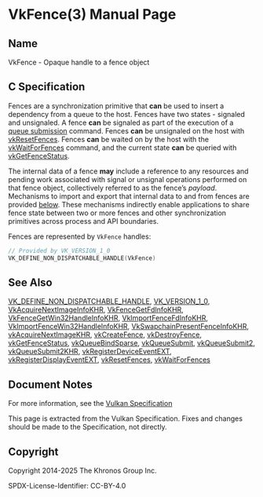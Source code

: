 # VkFence(3) Manual Page

## Name

VkFence - Opaque handle to a fence object



## [](#_c_specification)C Specification

Fences are a synchronization primitive that **can** be used to insert a dependency from a queue to the host. Fences have two states - signaled and unsignaled. A fence **can** be signaled as part of the execution of a [queue submission](https://registry.khronos.org/vulkan/specs/latest/html/vkspec.html#devsandqueues-submission) command. Fences **can** be unsignaled on the host with [vkResetFences](https://registry.khronos.org/vulkan/specs/latest/man/html/vkResetFences.html). Fences **can** be waited on by the host with the [vkWaitForFences](https://registry.khronos.org/vulkan/specs/latest/man/html/vkWaitForFences.html) command, and the current state **can** be queried with [vkGetFenceStatus](https://registry.khronos.org/vulkan/specs/latest/man/html/vkGetFenceStatus.html).

The internal data of a fence **may** include a reference to any resources and pending work associated with signal or unsignal operations performed on that fence object, collectively referred to as the fence’s *payload*. Mechanisms to import and export that internal data to and from fences are provided [below](https://registry.khronos.org/vulkan/specs/latest/man/html/VkExportFenceCreateInfo.html). These mechanisms indirectly enable applications to share fence state between two or more fences and other synchronization primitives across process and API boundaries.

Fences are represented by `VkFence` handles:

```c++
// Provided by VK_VERSION_1_0
VK_DEFINE_NON_DISPATCHABLE_HANDLE(VkFence)
```

## [](#_see_also)See Also

[VK\_DEFINE\_NON\_DISPATCHABLE\_HANDLE](https://registry.khronos.org/vulkan/specs/latest/man/html/VK_DEFINE_NON_DISPATCHABLE_HANDLE.html), [VK\_VERSION\_1\_0](https://registry.khronos.org/vulkan/specs/latest/man/html/VK_VERSION_1_0.html), [VkAcquireNextImageInfoKHR](https://registry.khronos.org/vulkan/specs/latest/man/html/VkAcquireNextImageInfoKHR.html), [VkFenceGetFdInfoKHR](https://registry.khronos.org/vulkan/specs/latest/man/html/VkFenceGetFdInfoKHR.html), [VkFenceGetWin32HandleInfoKHR](https://registry.khronos.org/vulkan/specs/latest/man/html/VkFenceGetWin32HandleInfoKHR.html), [VkImportFenceFdInfoKHR](https://registry.khronos.org/vulkan/specs/latest/man/html/VkImportFenceFdInfoKHR.html), [VkImportFenceWin32HandleInfoKHR](https://registry.khronos.org/vulkan/specs/latest/man/html/VkImportFenceWin32HandleInfoKHR.html), [VkSwapchainPresentFenceInfoKHR](https://registry.khronos.org/vulkan/specs/latest/man/html/VkSwapchainPresentFenceInfoKHR.html), [vkAcquireNextImageKHR](https://registry.khronos.org/vulkan/specs/latest/man/html/vkAcquireNextImageKHR.html), [vkCreateFence](https://registry.khronos.org/vulkan/specs/latest/man/html/vkCreateFence.html), [vkDestroyFence](https://registry.khronos.org/vulkan/specs/latest/man/html/vkDestroyFence.html), [vkGetFenceStatus](https://registry.khronos.org/vulkan/specs/latest/man/html/vkGetFenceStatus.html), [vkQueueBindSparse](https://registry.khronos.org/vulkan/specs/latest/man/html/vkQueueBindSparse.html), [vkQueueSubmit](https://registry.khronos.org/vulkan/specs/latest/man/html/vkQueueSubmit.html), [vkQueueSubmit2](https://registry.khronos.org/vulkan/specs/latest/man/html/vkQueueSubmit2.html), [vkQueueSubmit2KHR](https://registry.khronos.org/vulkan/specs/latest/man/html/vkQueueSubmit2KHR.html), [vkRegisterDeviceEventEXT](https://registry.khronos.org/vulkan/specs/latest/man/html/vkRegisterDeviceEventEXT.html), [vkRegisterDisplayEventEXT](https://registry.khronos.org/vulkan/specs/latest/man/html/vkRegisterDisplayEventEXT.html), [vkResetFences](https://registry.khronos.org/vulkan/specs/latest/man/html/vkResetFences.html), [vkWaitForFences](https://registry.khronos.org/vulkan/specs/latest/man/html/vkWaitForFences.html)

## [](#_document_notes)Document Notes

For more information, see the [Vulkan Specification](https://registry.khronos.org/vulkan/specs/latest/html/vkspec.html#VkFence)

This page is extracted from the Vulkan Specification. Fixes and changes should be made to the Specification, not directly.

## [](#_copyright)Copyright

Copyright 2014-2025 The Khronos Group Inc.

SPDX-License-Identifier: CC-BY-4.0